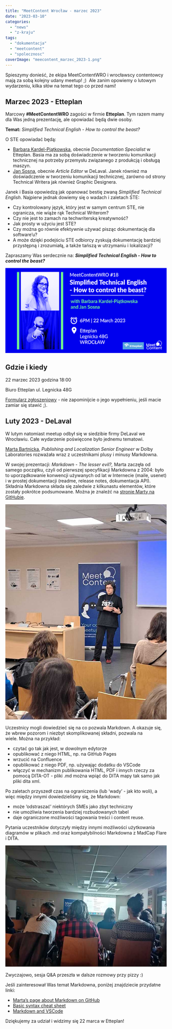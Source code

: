 ```yaml
---
title: "MeetContent Wrocław - marzec 2023"
date: "2023-03-10"
categories: 
  - "news"
  - "z-kraju"
tags: 
  - "dokumentacja"
  - "meetcontent"
  - "spolecznosc"
coverImage: "meecontent_marzec_2023-1.png"
---
```


Spieszymy donieść, że ekipa MeetContentWRO i wrocławscy contentowcy mają za sobą kolejny udany meetup! ;)  Ale zanim opowiemy o lutowym wydarzeniu, kilka słów na temat tego co przed nami!

## **Marzec 2023 - Etteplan**

Marcowy **#MeetContentWRO** zagości w firmie **Etteplan**. Tym razem mamy dla Was jedną prezentację, ale opowiadać będą dwie osoby. 

**Temat:** _Simplified Technical English - How to control the beast?_

O STE opowiadać będą: 

- [Barbara Kardel-Piątkowska](https://www.linkedin.com/in/barbara-kardel-piatkowska/), obecnie _Documentation Specialist_ w Etteplan. Basia ma za sobą doświadczenie w tworzeniu komunikacji technicznej na potrzeby przemysłu związanego z produkcją i obsługą maszyn. 
- [Jan Sosna](https://www.linkedin.com/in/jan-sosna/), obecnie _Article Editor_ w DeLaval. Janek również ma doświadczenie w tworzeniu komunikacji technicznej, zarówno od strony Technical Writera jak również Graphic Designera. 

Janek i Basia opowiedzą jak opanować bestię zwaną _Simplified Technical English_. Najpierw jednak dowiemy się o wadach i zaletach STE:

- Czy kontrolowany język, który jest w samym centrum STE, nie ogranicza, nie wiąże rąk Technical Writerom?
- Czy nie jest to zamach na techwriterską kreatywność?
- Jak prosty w użyciu jest STE?
- Czy można go równie efektywnie używać pisząc dokumentację dla software’u?
- A może dzięki podejściu STE odbiorcy zyskują dokumentację bardziej przystępną i zrozumiałą, a także tańszą w utrzymaniu i lokalizacji?

Zapraszamy Was serdecznie na: **_Simplified Technical English - How to control the beast?_**

![](images/MeetContentWRO18.png)

## **Gdzie i kiedy**

22 marzec 2023 godzina 18:00 

Biuro Etteplan ul. Legnicka 48G

[Formularz zgłoszeniowy](https://forms.gle/BJzFUBxS3Wn56XcU6) - nie zapominijcie o jego wypełnieniu, jeśli macie zamiar się stawić ;).

## **Luty 2023 - DeLaval**

W lutym natomiast meetup odbył się w siedzibie firmy DeLaval we Wrocławiu. Całe wydarzenie poświęcone było jednemu tematowi.

[Marta Bartnicka](https://www.linkedin.com/in/marta-bartnicka-713969/), _Publishing and Localization Senior Engineer_ w Dolby Laboratories rozważała wraz z uczestnikami plusy i minusy Markdowna. 

W swojej prezentacji: _Markdown - The lesser evil?,_ Marta zaczęła od samego początku, czyli od pierwszej specyfikacji Markdowna z 2004: było to uporządkowanie konwencji używanych od lat w Internecie (maile, usenet) i w prostej dokumentacji (readme, release notes, dokumentacja API). Składnia Markdowna składa się zaledwie z kilkunastu elementów, które zostały pokrótce podsumowane. Można je znaleźć na [stronie Marty na GitHubie](https://github.com/martab0/Markdown/blob/main/Markdown.md). 

![](images/17.jpg)

Uczestnicy mogli dowiedzieć się na co pozwala Markdown. A okazuje się, że wbrew pozorom i niezbyt skomplikowanej składni, pozwala na wiele. Można na przykład: 

- czytać go tak jak jest, w dowolnym edytorze
- opublikować z niego HTML, np. na GitHub Pages
- wrzucić na Confluence
- opublikować z niego PDF, np. używając dodatku do VSCode
- włączyć w mechanizm publikowania HTML, PDF i innych rzeczy za pomocą DITA-OT - pliki .md można wpiąć do DITA mapy tak samo jak pliki dita xml.

Po zaletach przyszedł czas na ograniczenia (lub ‘wady’ - jak kto woli), a więc między innymi dowiedzieliśmy się, że Markdown:

- może ‘odstraszać’ niektórych SMEs jako zbyt techniczny
- nie umożliwia tworzenia bardziej rozbudowanych tabel
- daje ograniczone możliwości tagowania treści i content reuse.

Pytania uczestników dotyczyły między innymi możliwości użytkowania diagramów w plikach .md oraz kompatybilności Markdowna z MadCap Flare i DITA.

![](images/17.2.jpg)

Zwyczajowo, sesja Q&A przeszła w dalsze rozmowy przy pizzy :)

Jeśli zainteresował Was temat Markdowna, poniżej znajdziecie przydatne linki:

- [Marta’s page about Markdown on GitHub](https://github.com/martab0/Markdown)
- [Basic syntax cheat sheet](https://commonmark.org/help/) 
- [Markdown and VSCode](https://code.visualstudio.com/docs/languages/markdown)

Dziękujemy za udział i widzimy się 22 marca w Etteplan!
